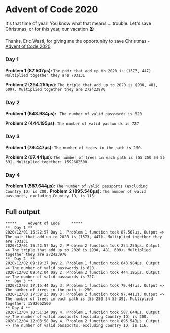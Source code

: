 # Advent of Code 2020

It's that time of year! You know what that means.... trouble. Let's save Christmas, or for this year, our vacation 🏖️ 
 
Thanks, Eric Wastl, for giving me the opportunity to save Christmas - [Advent of Code 2020](https://adventofcode.com/2020)

### Day 1
**Problem 1 (87.507µs):**
```The pair that add up to 2020 is (1573, 447). Multiplied together they are 703131```

**Problem 2 (254.255µs):**
```The triple that add up to 2020 is (930, 481, 609). Multiplied together they are 272423970```

### Day 2
**Problem 1 (643.984µs):**
``` The number of valid passwords is 620```

**Problem 2 (444.195µs):**
```The number of valid passwords is 727```

### Day 3
**Problem 1 (79.447µs):**
```The number of trees in the path is 250.```

**Problem 2 (97.441µs):**
```The number of trees in each path is [55 250 54 55 39]. Multiplied together: 1592662500```

### Day 4
**Problem 1 (587.644µs):**
```The number of valid passports (excluding Country ID) is 200.```
**Problem 2 (895.548µs):**
```The number of valid passports, excluding Country ID, is 116.```

## Full output
```
*****     Advent of Code     *****   
**  Day 1 **  
2020/12/01 15:22:57 Day 1, Problem 1 function took 87.507µs. Output => The pair that add up to 2020 is (1573, 447). Multiplied together they are 703131
2020/12/01 15:22:57 Day 2, Problem 2 function took 254.255µs. Output => The triple that add up to 2020 is (930, 481, 609). Multiplied together they are 272423970
**  Day 2  **
2020/12/02 09:19:27 Day 2, Problem 1 function took 643.984µs. Output => The number of valid passwords is 620.
2020/12/02 09:42:04 Day 2, Problem 2 function took 444.195µs. Output => The number of valid passwords is 727.
**  Day 3 **
2020/12/03 17:15:44 Day 3, Problem 1 function took 79.447µs. Output => The number of trees in the path is 250.
2020/12/03 17:59:23 Day 3, Problem 2 function took 97.441µs. Output => The number of trees in each path is [55 250 54 55 39]. Multiplied together: 1592662500
** Day 4 **
2020/12/04 10:51:24 Day 4, Problem 1 function took 587.644µs. Output => The number of valid passports (excluding Country ID) is 200.
2020/12/04 12:03:58 Day 4, Problem 2 function took 895.548µs. Output => The number of valid passports, excluding Country ID, is 116.
```


